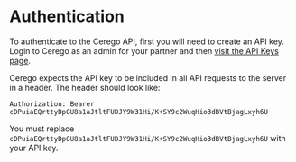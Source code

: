 # Authentication

To authenticate to the Cerego API, first you will need to create an API key. Login to Cerego as an admin for your partner and then [visit the API Keys page](https://cerego.com/app/nav/partners/api_users). 

Cerego expects the API key to be included in all API requests to the server in a header. The header should look like:

`Authorization: Bearer cDPuiaEQrttyDpGU8a1aJtltFUDJY9W31Hi/K+SY9c2WuqHio3dBVtBjagLxyh6U`

<aside class="notice">
You must replace <code>cDPuiaEQrttyDpGU8a1aJtltFUDJY9W31Hi/K+SY9c2WuqHio3dBVtBjagLxyh6U</code> with your API key.
</aside>

